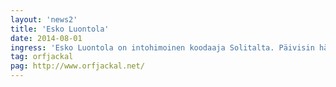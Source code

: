 ```yaml
---
layout: 'news2'
title: 'Esko Luontola'
date: 2014-08-01
ingress: 'Esko Luontola on intohimoinen koodaaja Solitalta. Päivisin hän ratkoo asiakkaittensa liiketoiminnan tarpeita. Öisin hän parantaa maailmaa avoimella lähdekoodilla (mm. Retrolambda ja Jumi.fi) ja levittämällä TDD:n, Continuous Deliveryn, Lean Startupin yms. ilosanomaa. '
tag: orfjackal
pag: http://www.orfjackal.net/
---
```

